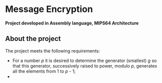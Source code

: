 # Message Encryption
**Project developed in Assembly language, MIPS64 Architecture**

## About the project

The project meets the following requirements:
* For a number *p* it is desired to determine the generator (smallest) *g* so that this generator, successively raised to power, modulo *p*, generates all the elements from 1 to *p* - 1;
* 
 
